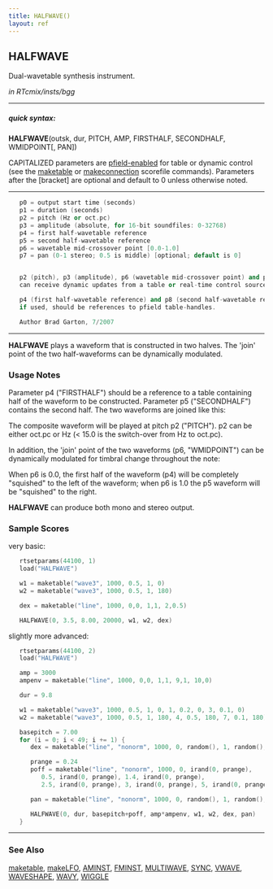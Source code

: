 ```yaml
---
title: HALFWAVE()
layout: ref
---
```


## HALFWAVE

Dual-wavetable synthesis instrument.

*in RTcmix/insts/bgg*  
  

-----

##### quick syntax:

**HALFWAVE**(outsk, dur, PITCH, AMP, FIRSTHALF, SECONDHALF, WMIDPOINT\[,
PAN\])

CAPITALIZED parameters are [pfield-enabled](pfield-enabled.html) for
table or dynamic control (see the
[maketable](../scorefile/maketable.html) or
[makeconnection](../scorefile/makeconnection.html) scorefile
commands). Parameters after the \[bracket\] are optional and default to
0 unless otherwise noted.

-----

  

```cpp
   p0 = output start time (seconds)
   p1 = duration (seconds)
   p2 = pitch (Hz or oct.pc)
   p3 = amplitude (absolute, for 16-bit soundfiles: 0-32768)
   p4 = first half-wavetable reference
   p5 = second half-wavetable reference
   p6 = wavetable mid-crossover point [0.0-1.0]
   p7 = pan (0-1 stereo; 0.5 is middle) [optional; default is 0]


   p2 (pitch), p3 (amplitude), p6 (wavetable mid-crossover point) and p7 (pan)
   can receive dynamic updates from a table or real-time control source.

   p4 (first half-wavetable reference) and p8 (second half-wavetable reference),
   if used, should be references to pfield table-handles.

   Author Brad Garton, 7/2007
```

  

-----

  
**HALFWAVE** plays a waveform that is constructed in two halves. The
'join' point of the two half-waveforms can be dynamically modulated.

### Usage Notes

Parameter p4 ("FIRSTHALF") should be a reference to a table containing
half of the waveform to be constructed. Parameter p5 ("SECONDHALF")
contains the second half. The two waveforms are joined like this:

  
The composite waveform will be played at pitch p2 ("PITCH"). p2 can be
either oct.pc or Hz (\< 15.0 is the switch-over from Hz to oct.pc).

In addition, the 'join' point of the two waveforms (p6, "WMIDPOINT") can
be dynamically modulated for timbral change throughout the note:

  
When p6 is 0.0, the first half of the waveform (p4) will be completely
"squished" to the left of the waveform; when p6 is 1.0 the p5 waveform
will be "squished" to the right.

**HALFWAVE** can produce both mono and stereo output.

### Sample Scores

very basic:

```cpp
   rtsetparams(44100, 1)
   load("HALFWAVE")

   w1 = maketable("wave3", 1000, 0.5, 1, 0)
   w2 = maketable("wave3", 1000, 0.5, 1, 180)

   dex = maketable("line", 1000, 0,0, 1,1, 2,0.5)

   HALFWAVE(0, 3.5, 8.00, 20000, w1, w2, dex)
```

  
  
slightly more advanced:

```cpp
   rtsetparams(44100, 2)
   load("HALFWAVE")

   amp = 3000
   ampenv = maketable("line", 1000, 0,0, 1,1, 9,1, 10,0)

   dur = 9.8

   w1 = maketable("wave3", 1000, 0.5, 1, 0, 1, 0.2, 0, 3, 0.1, 0)
   w2 = maketable("wave3", 1000, 0.5, 1, 180, 4, 0.5, 180, 7, 0.1, 180)

   basepitch = 7.00
   for (i = 0; i < 49; i += 1) {
      dex = maketable("line", "nonorm", 1000, 0, random(), 1, random(), 2, random(), 3, random())

      prange = 0.24
      poff = maketable("line", "nonorm", 1000, 0, irand(0, prange),
         0.5, irand(0, prange), 1.4, irand(0, prange),
         2.5, irand(0, prange), 3, irand(0, prange), 5, irand(0, prange))

      pan = maketable("line", "nonorm", 1000, 0, random(), 1, random(), 2, random(), 3, random())

      HALFWAVE(0, dur, basepitch+poff, amp*ampenv, w1, w2, dex, pan)
   }
```

  

-----

### See Also

[maketable](../scorefile/maketable.html),
[makeLFO](../scorefile/makeLFO.html), [AMINST](AMINST.html),
[FMINST](FMINST.html), [MULTIWAVE](MULTIWAVE.html), [SYNC](SYNC.html),
[VWAVE](VWAVE.html), [WAVESHAPE](WAVESHAPE.html), [WAVY](WAVY.html),
[WIGGLE](WIGGLE.html)
